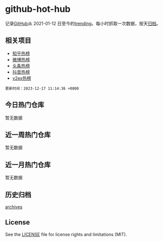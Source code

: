 # github-hot-hub

记录[GitHub](https://www.github.com)从 2021-01-12 日至今的[trending](https://github.com/trending)。每小时抓取一次数据，按天[归档](archives)。

## 相关项目

- [知乎热榜](https://github.com/lonnyzhang423/zhihu-hot-hub)
- [微博热榜](https://github.com/lonnyzhang423/weibo-hot-hub)
- [头条热榜](https://github.com/lonnyzhang423/toutiao-hot-hub)
- [抖音热榜](https://github.com/lonnyzhang423/douyin-hot-hub)
- [v2ex热榜](https://github.com/lonnyzhang423/v2ex-hot-hub)

`更新时间：2023-12-17 11:14:36 +0800`

## 今日热门仓库

暂无数据

## 近一周热门仓库

暂无数据

## 近一月热门仓库

暂无数据

## 历史归档

[archives](archives)

## License

See the [LICENSE](LICENSE) file for license rights and limitations (MIT).
